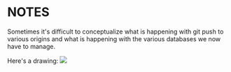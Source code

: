# NOTES

Sometimes it's difficult to conceptualize what is happening with git push to
various origins and what is happening with the various databases we now have to
manage.

Here's a drawing:
![](https://media.git.generalassemb.ly/user/5694/files/62a15a36-97c6-11e8-9655-1aed3ac4ec80)
